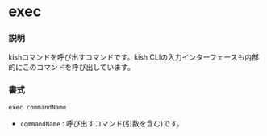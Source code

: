 # exec
### 説明
kishコマンドを呼び出すコマンドです。kish CLIの入力インターフェースも内部的にこのコマンドを呼び出しています。

### 書式
```kish
exec commandName
```
- `commandName` : 呼び出すコマンド(引数を含む)です。
